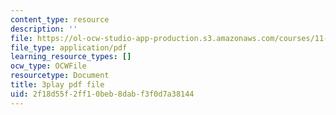 ```yaml
---
content_type: resource
description: ''
file: https://ol-ocw-studio-app-production.s3.amazonaws.com/courses/11-384-malaysia-sustainable-cities-practicum-spring-2018/2f18d55f2ff10beb8dabf3f0d7a38144_2Y0cpVGuDoM.pdf
file_type: application/pdf
learning_resource_types: []
ocw_type: OCWFile
resourcetype: Document
title: 3play pdf file
uid: 2f18d55f-2ff1-0beb-8dab-f3f0d7a38144
---
```

